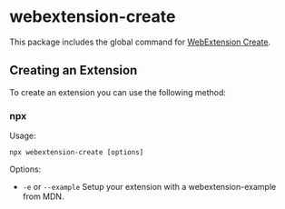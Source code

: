 # webextension-create

This package includes the global command for [WebExtension Create](https://github.com/kadauchi/webextension-create).

## Creating an Extension

To create an extension you can use the following method:

### npx

Usage:

```
npx webextension-create [options]
```

Options:

- `-e` or `--example` Setup your extension with a webextension-example from MDN.
